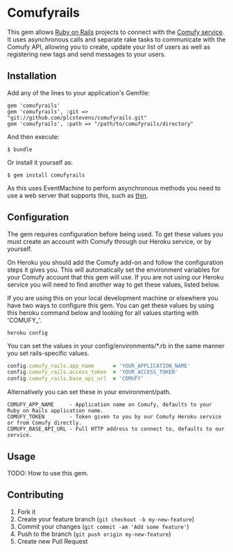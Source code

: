 # Comufyrails

This gem allows [Ruby on Rails](http://rubyonrails.org/) projects to connect with the
[Comufy service](http://www.comufy.com/). It uses asynchronous calls and separate rake tasks to communicate with
the Comufy API, allowing you to create, update your list of users as well as registering new tags and send
messages to your users.

## Installation

Add any of the lines to your application's Gemfile:

    gem 'comufyrails'
    gem 'comufyrails', :git => "git://github.com/plcstevens/comufyrails.git"
    gem 'comufyrails', :path => "/path/to/comufyrails/directory"

And then execute:

    $ bundle

Or install it yourself as:

    $ gem install comufyrails

As this uses EventMachine to perform asynchronous methods you need to use a web server that supports this, such
as [thin](http://code.macournoyer.com/thin/).

## Configuration

The gem requires configuration before being used. To get these values you must create an account with Comufy through
our Heroku service, or by yourself.

On Heroku you should add the Comufy add-on and follow the configuration steps it gives you. This will automatically
set the environment variables for your Comufy account that this gem will use. If you are not using our Heroku
service you will need to find another way to get these values, listed below.

If you are using this on your local development machine or elsewhere you have two ways to configure this gem. You
can get these values by using this heroku command below and looking for all values starting with 'COMUFY_'.

    heroku config

You can set the values in your config/environments/*.rb in the same manner you set rails-specific values.

```ruby
config.comufy_rails.app_name      = 'YOUR_APPLICATION_NAME'
config.comufy_rails.access_token  = 'YOUR_ACCESS_TOKEN'
config.comufy_rails.base_api_url  = 'COMUFY'
```

Alternatively you can set these in your environment/path.

```
COMUFY_APP_NAME     - Application name on Comufy, defaults to your Ruby on Rails application name.
COMUFY_TOKEN        - Token given to you by our Comufy Heroku service or from Comufy directly.
COMUFY_BASE_API_URL - Full HTTP address to connect to, defaults to our service.
```

## Usage

TODO: How to use this gem.

## Contributing

1. Fork it
2. Create your feature branch (`git checkout -b my-new-feature`)
3. Commit your changes (`git commit -am 'Add some feature'`)
4. Push to the branch (`git push origin my-new-feature`)
5. Create new Pull Request
